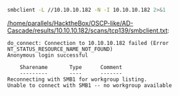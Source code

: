 ```bash
smbclient -L //10.10.10.182 -N -I 10.10.10.182 2>&1
```

[/home/parallels/HacktheBox/OSCP-like/AD-Cascade/results/10.10.10.182/scans/tcp139/smbclient.txt](file:///home/parallels/HacktheBox/OSCP-like/AD-Cascade/results/10.10.10.182/scans/tcp139/smbclient.txt):

```
do_connect: Connection to 10.10.10.182 failed (Error NT_STATUS_RESOURCE_NAME_NOT_FOUND)
Anonymous login successful

	Sharename       Type      Comment
	---------       ----      -------
Reconnecting with SMB1 for workgroup listing.
Unable to connect with SMB1 -- no workgroup available


```
